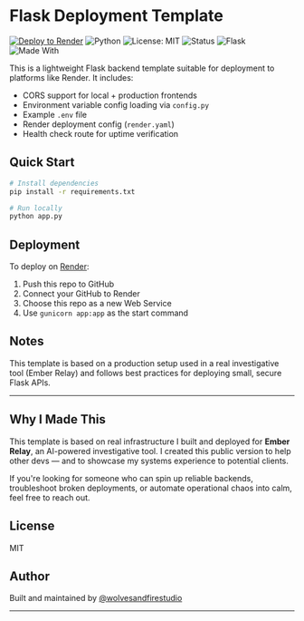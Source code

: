 # Flask Deployment Template

[![Deploy to Render](https://img.shields.io/badge/Deploy%20to-Render-blue)](https://render.com)
![Python](https://img.shields.io/badge/Python-3.10%2B-blue.svg)
![License: MIT](https://img.shields.io/badge/License-MIT-yellow.svg)
![Status](https://img.shields.io/badge/Status-Production%20Ready-brightgreen)
![Flask](https://img.shields.io/badge/Framework-Flask-lightgrey)
![Made With](https://img.shields.io/badge/Made%20With-Gunicorn%20%7C%20CORS%20%7C%20Render-important)


This is a lightweight Flask backend template suitable for deployment to platforms like Render. It includes:

- CORS support for local + production frontends
- Environment variable config loading via `config.py`
- Example `.env` file
- Render deployment config (`render.yaml`)
- Health check route for uptime verification

## Quick Start

```bash
# Install dependencies
pip install -r requirements.txt

# Run locally
python app.py
```

## Deployment

To deploy on [Render](https://render.com):

1. Push this repo to GitHub
2. Connect your GitHub to Render
3. Choose this repo as a new Web Service
4. Use `gunicorn app:app` as the start command

## Notes

This template is based on a production setup used in a real investigative tool (Ember Relay) and follows best practices for deploying small, secure Flask APIs.

---

## Why I Made This

This template is based on real infrastructure I built and deployed for **Ember Relay**, an AI-powered investigative tool. I created this public version to help other devs — and to showcase my systems experience to potential clients.

If you're looking for someone who can spin up reliable backends, troubleshoot broken deployments, or automate operational chaos into calm, feel free to reach out.

## License

MIT

## Author

Built and maintained by [@wolvesandfirestudio](https://github.com/wolvesandfirestudio)


---
